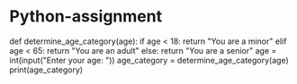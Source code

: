 # Python-assignment
def determine_age_category(age):
    if age < 18:
        return "You are a minor"
    elif age < 65:
        return "You are an adult"
    else:
        return "You are a senior"
age = int(input("Enter your age: "))
age_category = determine_age_category(age)
print(age_category)
